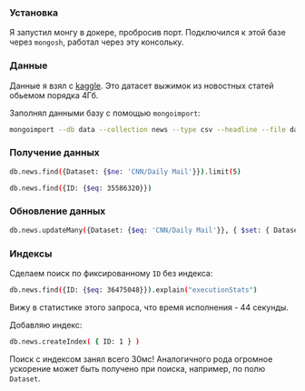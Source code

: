 ### Установка

Я запустил монгу в докере, пробросив порт. Подключился к этой базе через `mongosh`, работал через эту консольку. 

### Данные

Данные я взял с [kaggle](https://www.kaggle.com/sbhatti/news-summarization). Это датасет выжимок из новостных статей обьемом порядка 4Гб. 

Заполнял данными базу с помощью `mongoimport`:
```sh 
mongoimport --db data --collection news --type csv --headline --file data.csv
```

### Получение данных
```sh 
db.news.find({Dataset: {$ne: 'CNN/Daily Mail'}}).limit(5)

db.news.find({ID: {$eq: 35586320}})
```

### Обновление данных
```sh
db.news.updateMany({Dataset: {$eq: 'CNN/Daily Mail'}}, { $set: { Dataset: 'CNN' }})
```
### Индексы
Сделаем поиск по фиксированному `ID` без индекса: 
```sh 
db.news.find({ID: {$eq: 36475048}}).explain("executionStats")
```

Вижу в статистике этого запроса, что время исполнения - 44 секунды. 

Добавляю индекс:
```sh 
db.news.createIndex( { ID: 1 } )
```

Поиск с индексом занял всего 30мс! Аналогичного рода огромное ускорение может быть получено при поиска, например, по полю `Dataset`. 


